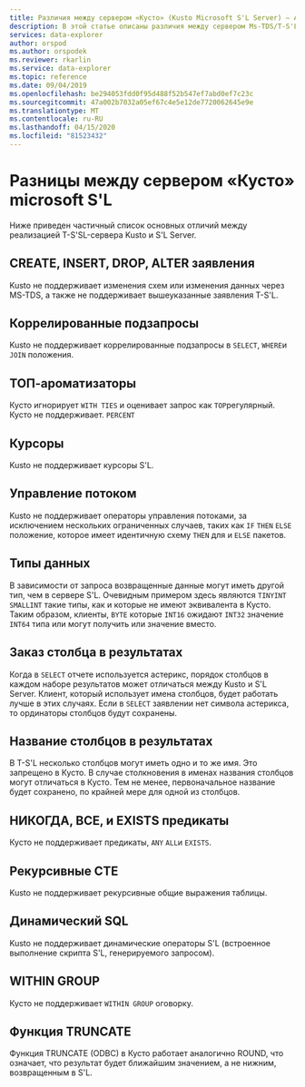 ```yaml
---
title: Различия между сервером «Кусто» (Kusto Microsoft S'L Server) — Azure Data Explorer Документы Майкрософт
description: В этой статье описаны различия между сервером Ms-TDS/T-S'L между сервером Kusto Microsoft S'L в Azure Data Explorer.
services: data-explorer
author: orspod
ms.author: orspodek
ms.reviewer: rkarlin
ms.service: data-explorer
ms.topic: reference
ms.date: 09/04/2019
ms.openlocfilehash: be294053fdd0f95d488f52b547ef7abd0ef7c23c
ms.sourcegitcommit: 47a002b7032a05ef67c4e5e12de7720062645e9e
ms.translationtype: MT
ms.contentlocale: ru-RU
ms.lasthandoff: 04/15/2020
ms.locfileid: "81523432"
---
```

# <a name="ms-tdst-sql-differences-between-kusto-microsoft-sql-server"></a>Разницы между сервером «Кусто» microsoft S'L

Ниже приведен частичный список основных отличий между реализацией T-S'SL-сервера Kusto и S'L Server.

## <a name="create-insert-drop-alter-statements"></a>CREATE, INSERT, DROP, ALTER заявления

Kusto не поддерживает изменения схем или изменения данных через MS-TDS, а также не поддерживает вышеуказанные заявления T-S'L.

## <a name="correlated-sub-queries"></a>Коррелированные подзапросы

Kusto не поддерживает коррелированные подзапросы в `SELECT`, `WHERE`и `JOIN` положения.

## <a name="top-flavors"></a>ТОП-ароматизаторы

Кусто игнорирует `WITH TIES` и оценивает запрос как `TOP`регулярный.
Кусто не поддерживает. `PERCENT`

## <a name="cursors"></a>Курсоры

Kusto не поддерживает курсоры S'L.

## <a name="flow-control"></a>Управление потоком

Kusto не поддерживает операторы управления потоками, за исключением нескольких ограниченных случаев, таких как `IF` `THEN` `ELSE` положение, которое имеет идентичную схему `THEN` для и `ELSE` пакетов.

## <a name="data-types"></a>Типы данных

В зависимости от запроса возвращенные данные могут иметь другой тип, чем в сервере S'L.
Очевидным примером здесь являются `TINYINT` `SMALLINT` такие типы, как и которые не имеют эквивалента в Кусто. Таким образом, клиенты, `BYTE` которые `INT16` ожидают `INT32` значение `INT64` типа или могут получить или значение вместо.

## <a name="column-order-in-results"></a>Заказ столбца в результатах

Когда в `SELECT` отчете используется астерикс, порядок столбцов в каждом наборе результатов может отличаться между Kusto и S'L Server. Клиент, который использует имена столбцов, будет работать лучше в этих случаях.
Если в `SELECT` заявлении нет символа астерикса, то ординаторы столбцов будут сохранены.

## <a name="columns-name-in-results"></a>Название столбцов в результатах

В T-S'L несколько столбцов могут иметь одно и то же имя. Это запрещено в Кусто.
В случае столкновения в именах названия столбцов могут отличаться в Кусто.
Тем не менее, первоначальное название будет сохранено, по крайней мере для одной из столбцов.

## <a name="any-all-and-exists-predicates"></a>НИКОГДА, ВСЕ, и EXISTS предикаты

Кусто не поддерживает предикаты, `ANY` `ALL`и `EXISTS`.

## <a name="recursive-ctes"></a>Рекурсивные CTE

Kusto не поддерживает рекурсивные общие выражения таблицы.

## <a name="dynamic-sql"></a>Динамический SQL

Kusto не поддерживает динамические операторы S'L (встроенное выполнение скрипта S'L, генерируемого запросом).

## <a name="within-group"></a>WITHIN GROUP

Кусто не поддерживает `WITHIN GROUP` оговорку.

## <a name="truncate-function"></a>Функция TRUNCATE

Функция TRUNCATE (ODBC) в Кусто работает аналогично ROUND, что означает, что результат будет ближайшим значением, а не нижним, возвращенным в S'L.